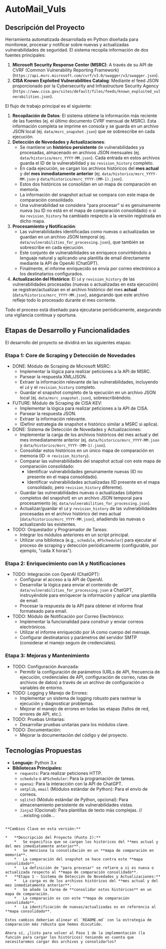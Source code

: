 # AutoMail_Vuls

## Descripción del Proyecto

Herramienta automatizada desarrollada en Python diseñada para monitorear, procesar y notificar sobre nuevas y actualizadas vulnerabilidades de seguridad. El sistema recopila información de dos fuentes principales:

1.  **Microsoft Security Response Center (MSRC)**: A través de su API de CVRF (Common Vulnerability Reporting Framework) (`https://api.msrc.microsoft.com/cvrf/v3.0/swagger/v3/swagger.json`).
2.  **CISA Known Exploited Vulnerabilities Catalog**: Mediante el feed JSON proporcionado por la Cybersecurity and Infrastructure Security Agency (`https://www.cisa.gov/sites/default/files/feeds/known_exploited_vulnerabilities.json`).

El flujo de trabajo principal es el siguiente:
1.  **Recopilación de Datos**: El sistema obtiene la información más reciente de las fuentes (ej. el último documento CVRF mensual de MSRC). Esta información completa se imprime en consola y se guarda en un archivo JSON local (ej. `data/msrc_snapshot.json`) que se sobrescribe en cada ejecución.
2.  **Detección de Novedades y Actualizaciones**:
    -   Se mantiene un **histórico persistente** de vulnerabilidades ya procesadas, almacenado en archivos JSON mensuales (ej. `data/historico/msrc_YYYY-MM.json`). Cada entrada en estos archivos guarda el ID de la vulnerabilidad y su `revision_history` completo.
    -   En cada ejecución, se cargan los archivos históricos del **mes actual** y del **mes inmediatamente anterior** (ej. `data/historico/msrc_YYYY-MM.json` y `data/historico/msrc_YYYY-(MM-1).json`).
    -   Estos dos históricos se consolidan en un mapa de comparación en memoria.
    -   La información del snapshot actual se compara con este mapa de comparación consolidado.
    -   Una vulnerabilidad se considera "para procesar" si es genuinamente nueva (su ID no está en el mapa de comparación consolidado) o si su `revision_history` ha cambiado respecto a la versión registrada en dicho mapa.
3.  **Procesamiento y Notificación**:
    -   Las vulnerabilidades identificadas como nuevas o actualizadas se guardan en un archivo JSON temporal (ej. `data/vulnerabilities_for_processing.json`), que también se sobrescribe en cada ejecución.
    -   Este conjunto de vulnerabilidades se enriquece convirtiéndolo a lenguaje natural y aplicando una plantilla de email directamente mediante la API de OpenAI (ChatGPT).
    -   Finalmente, el informe enriquecido se envía por correo electrónico a los destinatarios configurados.
4.  **Actualización del Histórico**: El `id` y `revision_history` de las vulnerabilidades procesadas (nuevas o actualizadas en esta ejecución) se registran/actualizan en el archivo histórico del mes **actual** (`data/historico/msrc_YYYY-MM.json`), asegurando que este archivo refleje todo lo procesado durante el mes corriente.

Todo el proceso está diseñado para ejecutarse periódicamente, asegurando una vigilancia continua y oportuna.

## Etapas de Desarrollo y Funcionalidades

El desarrollo del proyecto se dividirá en las siguientes etapas:

### Etapa 1: Core de Scraping y Detección de Novedades
-   DONE: Módulo de Scraping de Microsoft MSRC:
    -   Implementar la lógica para realizar peticiones a la API de MSRC.
    -   Parsear la respuesta XML/JSON.
    -   Extraer la información relevante de las vulnerabilidades, incluyendo el `id` y el `revision_history` completo.
    -   Guardar el snapshot completo de la ejecución en un archivo JSON local (ej. `data/msrc_snapshot.json`), sobrescribiéndolo.
-   FUTURE: Módulo de Scraping de CISA KEV:
    -   Implementar la lógica para realizar peticiones a la API de CISA.
    -   Parsear la respuesta JSON.
    -   Extraer la información relevante.
    -   (Definir estrategia de snapshot e histórico similar a MSRC si aplica).
-   DONE: Sistema de Detección de Novedades y Actualizaciones:
    -   Implementar la carga de los archivos históricos del mes actual y del mes inmediatamente anterior (ej. `data/historico/msrc_YYYY-MM.json` y `data/historico/msrc_YYYY-(MM-1).json`).
    -   Consolidar estos históricos en un único mapa de comparación en memoria (ID -> `revision_history`).
    -   Comparar las vulnerabilidades del snapshot actual con este mapa de comparación consolidado:
        -   Identificar vulnerabilidades genuinamente nuevas (ID no presente en el mapa consolidado).
        -   Identificar vulnerabilidades actualizadas (ID presente en el mapa consolidado, pero `revision_history` diferente).
    -   Guardar las vulnerabilidades nuevas o actualizadas (objetos completos del snapshot) en un archivo JSON temporal para procesamiento (ej. `data/vulnerabilities_for_processing.json`).
    -   Actualizar/guardar el `id` y `revision_history` de las vulnerabilidades procesadas en el archivo histórico del mes actual (`data/historico/msrc_YYYY-MM.json`), añadiendo las nuevas o actualizando las existentes.
-   TODO: Orquestador y Programador de Tareas:
    -   Integrar los módulos anteriores en un script principal.
    -   Utilizar una biblioteca (e.g., `schedule`, `APScheduler`) para ejecutar el proceso de scraping y detección periódicamente (configurable, por ejemplo, "cada X horas").

### Etapa 2: Enriquecimiento con IA y Notificaciones 
-   TODO: Integración con OpenAI (ChatGPT):
    -   Configurar el acceso a la API de OpenAI.
    -   Desarrollar la lógica para enviar el contenido de `data/vulnerabilities_for_processing.json` a ChatGPT, instruyéndole para enriquecer la información y aplicar una plantilla de email.
    -   Procesar la respuesta de la API para obtener el informe final formateado para email.
-   TODO: Módulo de Notificación por Correo Electrónico:
    -   Implementar la funcionalidad para construir y enviar correos electrónicos.
    -   Utilizar el informe enriquecido por IA como cuerpo del mensaje.
    -   Configurar destinatarios y parámetros del servidor SMTP (considerar el manejo seguro de credenciales).

### Etapa 3: Mejoras y Mantenimiento
-   TODO: Configuración Avanzada:
    -   Permitir la configuración de parámetros (URLs de API, frecuencia de ejecución, credenciales de API, configuración de correo, rutas de archivos de datos) a través de un archivo de configuración o variables de entorno.
-   TODO: Logging y Manejo de Errores:
    -   Implementar un sistema de logging robusto para rastrear la ejecución y diagnosticar problemas.
    -   Mejorar el manejo de errores en todas las etapas (fallos de red, errores de API, etc.).
-   TODO: Pruebas Unitarias:
    -   Desarrollar pruebas unitarias para los módulos clave.
-   TODO: Documentación:
    -   Mejorar la documentación del código y del proyecto.

## Tecnologías Propuestas
-   **Lenguaje:** Python 3.x
-   **Bibliotecas Principales:**
    -   `requests`: Para realizar peticiones HTTP.
    -   `schedule` o `APScheduler`: Para la programación de tareas.
    -   `openai`: Para la interacción con la API de ChatGPT.
    -   `smtplib`, `email` (Módulos estándar de Python): Para el envío de correos.
    -   `sqlite3` (Módulo estándar de Python, opcional): Para almacenamiento persistente de vulnerabilidades vistas.
    -   `Jinja2` (Opcional): Para plantillas de texto más complejas.
// ...existing code...
```

**Cambios Clave en esta versión:**

*   **Descripción del Proyecto (Punto 2):**
    *   Se especifica que se cargan los históricos del **mes actual y del mes inmediatamente anterior**.
    *   Se menciona la consolidación en un **mapa de comparación en memoria**.
    *   La comparación del snapshot se hace contra este **mapa consolidado**.
    *   La definición de "para procesar" se refiere a si es nueva o actualizada respecto al **mapa de comparación consolidado**.
*   **Etapa 1 - Sistema de Detección de Novedades y Actualizaciones:**
    *   La carga es de los archivos históricos del **mes actual y del mes inmediatamente anterior**.
    *   Se añade la tarea de **consolidar estos históricos** en un mapa de comparación.
    *   La comparación es con este **mapa de comparación consolidado**.
    *   La identificación de nuevas/actualizadas es en referencia al **mapa consolidado**.

Estos cambios deberían alinear el `README.md` con la estrategia de comparación más robusta que hemos discutido.

Ahora sí, ¿listo para volver al Paso 1 de la implementación (la función para cargar los históricos) teniendo en cuenta que necesitaremos cargar dos archivos y consolidarlos?